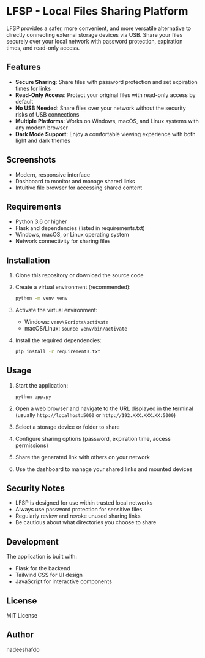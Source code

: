 # LFSP - Local Files Sharing Platform

LFSP provides a safer, more convenient, and more versatile alternative to directly connecting external storage devices via USB. Share your files securely over your local network with password protection, expiration times, and read-only access.

## Features

- **Secure Sharing**: Share files with password protection and set expiration times for links
- **Read-Only Access**: Protect your original files with read-only access by default
- **No USB Needed**: Share files over your network without the security risks of USB connections
- **Multiple Platforms**: Works on Windows, macOS, and Linux systems with any modern browser
- **Dark Mode Support**: Enjoy a comfortable viewing experience with both light and dark themes

## Screenshots

- Modern, responsive interface
- Dashboard to monitor and manage shared links
- Intuitive file browser for accessing shared content

## Requirements

- Python 3.6 or higher
- Flask and dependencies (listed in requirements.txt)
- Windows, macOS, or Linux operating system
- Network connectivity for sharing files

## Installation

1. Clone this repository or download the source code
2. Create a virtual environment (recommended):

   ```bash
   python -m venv venv
   ```

3. Activate the virtual environment:
   - Windows: `venv\Scripts\activate`
   - macOS/Linux: `source venv/bin/activate`
4. Install the required dependencies:

   ```bash
   pip install -r requirements.txt
   ```

## Usage

1. Start the application:

   ```bash
   python app.py
   ```

2. Open a web browser and navigate to the URL displayed in the terminal (usually `http://localhost:5000` or `http://192.XXX.XXX.XX:5000`)
3. Select a storage device or folder to share
4. Configure sharing options (password, expiration time, access permissions)
5. Share the generated link with others on your network
6. Use the dashboard to manage your shared links and mounted devices

## Security Notes

- LFSP is designed for use within trusted local networks
- Always use password protection for sensitive files
- Regularly review and revoke unused sharing links
- Be cautious about what directories you choose to share

## Development

The application is built with:

- Flask for the backend
- Tailwind CSS for UI design
- JavaScript for interactive components

## License

MIT License

## Author

nadeeshafdo
